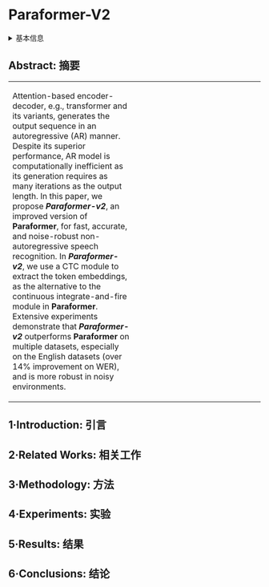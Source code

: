 # Paraformer-V2

<details>
<summary>基本信息</summary>

- 标题: "Paraformer-v2: An improved non-autoregressive transformer for noise-robust speech recognition"
- 作者:
  - 01 Keyu An,
  - 02 Zerui Li,
  - 03 Zhifu Gao,
  - 04 Shiliang Zhang
- 链接:
  - [ArXiv](https://arxiv.org/abs/2409.17746)
  - [Publication]()
  - [Github]()
  - [Demo]()
- 文件:
  - [ArXiv]()
  - [Publication] #TODO

</details>

## Abstract: 摘要

<table><tr><td width="50%">

Attention-based encoder-decoder, e.g., transformer and its variants, generates the output sequence in an autoregressive (AR) manner.
Despite its superior performance, AR model is computationally inefficient as its generation requires as many iterations as the output length.
In this paper, we propose ***Paraformer-v2***, an improved version of **Paraformer**, for fast, accurate, and noise-robust non-autoregressive speech recognition.
In ***Paraformer-v2***, we use a CTC module to extract the token embeddings, as the alternative to the continuous integrate-and-fire module in **Paraformer**.
Extensive experiments demonstrate that ***Paraformer-v2*** outperforms **Paraformer** on multiple datasets, especially on the English datasets (over 14% improvement on WER), and is more robust in noisy environments.

</td><td>

</td></tr></table>

## 1·Introduction: 引言

## 2·Related Works: 相关工作

## 3·Methodology: 方法

## 4·Experiments: 实验

## 5·Results: 结果

## 6·Conclusions: 结论